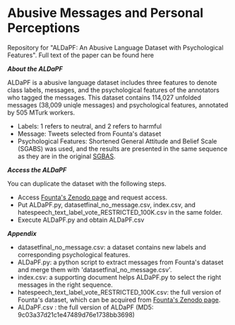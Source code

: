 # Abusive Messages and Personal Perceptions 

Repository for "ALDaPF: An Abusive Language Dataset with Psychological Features". Full text of the paper can be found here

_**About the ALDaPF**_

ALDaPF is a abusive language dataset includes three features to denote class labels, messages, and the psychological features of the annotators who tagged the messages. This dataset contains 114,027 unfolded messages (38,009 uniqle messages) and psychological features, annotated by 505 MTurk workers.
* Labels: 1 refers to neutral, and 2 refers to harmful
* Message: Tweets selected from Founta's dataset
* Psychological Features: Shortened General Attitude and Belief Scale (SGABS) was used, and the results are presented in the same sequence as they are in the original [SGBAS](https://opal.latrobe.edu.au/articles/educational_resource/Shortened_General_Attitude_and_Belief_Scale_SGABS_/14869962).



_**Access the ALDaPF**_

 You can duplicate the dataset with the following steps.

* Access [Founta's Zenodo page](https://zenodo.org/record/3706866#.YjzZfDUReUk) and request access.
* Put ALDaPF.py, datasetfinal_no_message.csv, index.csv, and hatespeech_text_label_vote_RESTRICTED_100K.csv in the same folder.
* Execute ALDaPF.py and obtain ALDaPF.csv


_**Appendix**_

* datasetfinal_no_message.csv: a dataset contains new labels and corresponding psychological features. 
* ALDaPF.py: a python script to extract messages from Founta's dataset and merge them with 'datasetfinal_no_message.csv'.
* index.csv: a supporting document helps ALDaPF.py to select the right messages in the right sequence.
* hatespeech_text_label_vote_RESTRICTED_100K.csv: the full version of Founta's dataset, which can be acquired from [Founta's Zenodo page](https://zenodo.org/record/3706866#.YjzZfDUReUk).
* ALDaPF.csv : the full version of ALDaPF (MD5: 9c03a37d21c1e47489d76e1738bb3698) 
